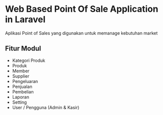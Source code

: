 # Web Based Point Of Sale Application in Laravel

Aplikasi Point of Sales yang digunakan untuk memanage kebutuhan market

## Fitur Modul
- Kategori Produk
- Produk
- Member
- Supplier
- Pengeluaran
- Penjualan
- Pembelian
- Laporan
- Setting
- User / Pengguna (Admin & Kasir)